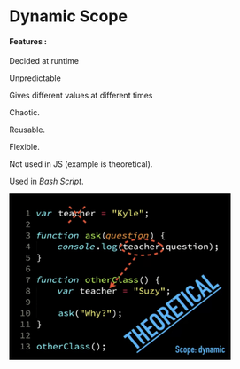 # Dynamic Scope


#### Features :

Decided at runtime

Unpredictable

Gives different values at different times

Chaotic.

Reusable.

Flexible.

Not used in JS (example is theoretical).

Used in _Bash Script_.

<img src="deepimages2/3.jpeg" height="300px" width="400px" >
